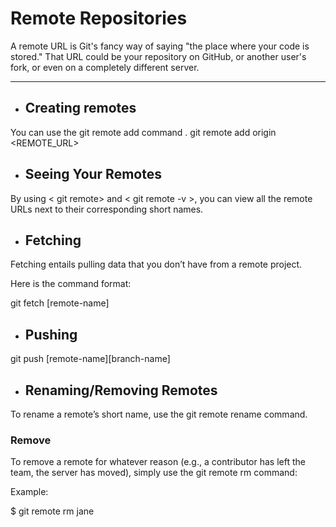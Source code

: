 # Remote Repositories
A remote URL is Git's fancy way of saying "the place where your code is stored." That URL could be your repository on GitHub, or another user's fork, or even on a completely different server.
___
* ## Creating remotes
You can use the git remote add command .
git remote add origin  <REMOTE_URL> 

* ## Seeing Your Remotes
By using < git remote>  and 
< git  remote -v >, you can view all the remote URLs next to their corresponding short names.

* ## Fetching
Fetching entails pulling data that you don’t have from a remote project.

Here is the command format:

git fetch [remote-name]

* ## Pushing
git push [remote-name][branch-name]

* ## Renaming/Removing Remotes
To rename a remote’s short name, use the git remote rename command.

### Remove

To remove a remote for whatever reason (e.g., a contributor has left the team, the server has moved), simply use the git remote rm command:

Example:

$ git remote rm jane





